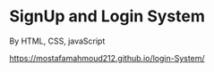 # SignUp and Login System

By HTML, CSS, javaScript 

https://mostafamahmoud212.github.io/login-System/
